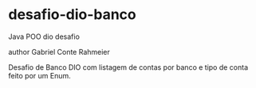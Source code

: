 # desafio-dio-banco
Java POO dio desafio

author Gabriel Conte Rahmeier

Desafio de Banco DIO com listagem de contas por banco e tipo de conta feito por um Enum.
